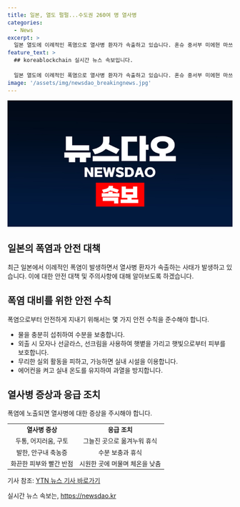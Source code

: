 ```yaml
---
title: 일본, 열도 펄펄...수도권 260여 명 열사병
categories:
  - News
excerpt: >
  일본 열도에 이례적인 폭염으로 열사병 환자가 속출하고 있습니다. 혼슈 중서부 미에현 마쓰사카시에서는 최고기온이 섭씨 39.7도로 치솟았으며, 다른 지역에서도 35도 이상의 높은 기온이 기록되었습니다. 도쿄를 포함한 수도권에서도 55명이 열사병 의심 증상으로 병원에 이송되는 등 심각한 상황입니다. 이에 따라 전국에서 260여 명의 열사병 의심환자가 병원으로 이송되었습니다.
feature_text: >
  ## koreablockchain 실시간 뉴스 속보입니다.

  일본 열도에 이례적인 폭염으로 열사병 환자가 속출하고 있습니다. 혼슈 중서부 미에현 마쓰사카시에서는 최고기온이 섭씨 39.7도로 치솟았으며, 다른 지역에서도 35도 이상의 높은 기온이 기록되었습니다. 도쿄를 포함한 수도권에서도 55명이 열사병 의심 증상으로 병원에 이송되는 등 심각한 상황입니다. 이에 따라 전국에서 260여 명의 열사병 의심환자가 병원으로 이송되었습니다.
image: '/assets/img/newsdao_breakingnews.jpg'
---
```


<p><img src="/assets/img/newsdao_breakingnews.jpg" alt="koreablockchain 속보" /></p>

<h2 data-ke-size="size26">일본의 폭염과 안전 대책</h2>

<p data-ke-size="size16">최근 일본에서 이례적인 폭염이 발생하면서 열사병 환자가 속출하는 사태가 발생하고 있습니다. 이에 대한 안전 대책 및 주의사항에 대해 알아보도록 하겠습니다.</p>

<h2>폭염 대비를 위한 안전 수칙</h2>

<p data-ke-size="size16">폭염으로부터 안전하게 지내기 위해서는 몇 가지 안전 수칙을 준수해야 합니다.</p>

<ul>
  <li>물을 충분히 섭취하여 수분을 보충합니다.</li>
  <li>외출 시 모자나 선글라스, 선크림을 사용하여 햇볕을 가리고 햇빛으로부터 피부를 보호합니다.</li>
  <li>무리한 실외 활동을 피하고, 가능하면 실내 시설을 이용합니다.</li>
  <li>에어컨을 켜고 실내 온도를 유지하여 과열을 방지합니다.</li>
</ul>

<h2>열사병 증상과 응급 조치</h2>

<p data-ke-size="size16">폭염에 노출되면 열사병에 대한 증상을 주시해야 합니다.</p>

<table>
  <tr>
    <td style="text-align: center; height: 17px;"><b>열사병 증상</b></td>
    <td style="text-align: center; height: 17px;"><b>응급 조치</b></td>
  </tr>
  <tr>
    <td style="text-align: center; height: 17px;">두통, 어지러움, 구토</td>
    <td style="text-align: center; height: 17px;">그늘진 곳으로 옮겨누워 휴식</td>
  </tr>
  <tr>
    <td style="text-align: center; height: 17px;">발한, 안구내 축농증</td>
    <td style="text-align: center; height: 17px;">수분 보충과 휴식</td>
  </tr>
  <tr>
    <td style="text-align: center; height: 17px;">화끈한 피부와 빨간 반점</td>
    <td style="text-align: center; height: 17px;">시원한 곳에 머물며 체온을 낮춤</td>
  </tr>
</table>

<p data-ke-size="size16">기사 참조: <a href="https://www.ytn.co.kr/_ln/0103_201807051427261377">YTN 뉴스 기사 바로가기</a></p>
실시간 뉴스 속보는, <a href="https://newsdao.kr" rel="dofollow">https://newsdao.kr</a>


